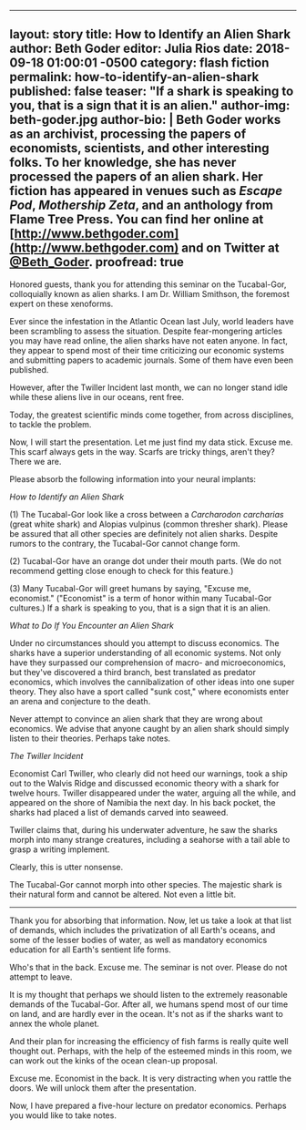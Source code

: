----
layout: story
title: How to Identify an Alien Shark
author: Beth Goder
editor: Julia Rios
date: 2018-09-18 01:00:01 -0500
category: flash fiction
permalink: how-to-identify-an-alien-shark
published: false
teaser: "If a shark is speaking to you, that is a sign that it is an alien."
author-img: beth-goder.jpg
author-bio: |
  Beth Goder works as an archivist, processing the papers of economists, scientists, and other interesting folks. To her knowledge, she has never processed the papers of an alien shark. Her fiction has appeared in venues such as _Escape Pod_, _Mothership Zeta_, and an anthology from Flame Tree Press. You can find her online at [http://www.bethgoder.com](http://www.bethgoder.com) and on Twitter at [@Beth_Goder](https://www.twitter.com/Beth_Goder).
proofread: true
----

Honored guests, thank you for attending this seminar on the Tucabal-Gor, colloquially known as alien sharks. I am Dr. William Smithson, the foremost expert on these xenoforms. Ever since the infestation in the Atlantic Ocean last July, world leaders have been scrambling to assess the situation. Despite fear-mongering articles you may have read online, the alien sharks have not eaten anyone. In fact, they appear to spend most of their time criticizing our economic systems and submitting papers to academic journals. Some of them have even been published.

However, after the Twiller Incident last month, we can no longer stand idle while these aliens live in our oceans, rent free.

Today, the greatest scientific minds come together, from across disciplines, to tackle the problem.

Now, I will start the presentation. Let me just find my data stick. Excuse me. This scarf always gets in the way. Scarfs are tricky things, aren't they? There we are.

Please absorb the following information into your neural implants:

_How to Identify an Alien Shark_

(1) The Tucabal-Gor look like a cross between a _Carcharodon carcharias_ (great white shark) and Alopias vulpinus (common thresher shark). Please be assured that all other species are definitely not alien sharks. Despite rumors to the contrary, the Tucabal-Gor cannot change form.

(2) Tucabal-Gor have an orange dot under their mouth parts. (We do not recommend getting close enough to check for this feature.)

(3) Many Tucabal-Gor will greet humans by saying, "Excuse me, economist." ("Economist" is a term of honor within many Tucabal-Gor cultures.) If a shark is speaking to you, that is a sign that it is an alien. _What to Do If You Encounter an Alien Shark_

Under no circumstances should you attempt to discuss economics. The sharks have a superior understanding of all economic systems. Not only have they surpassed our comprehension of macro- and microeconomics, but they've discovered a third branch, best translated as predator economics, which involves the cannibalization of other ideas into one super theory. They also have a sport called "sunk cost," where economists enter an arena and conjecture to the death.

Never attempt to convince an alien shark that they are wrong about economics. We advise that anyone caught by an alien shark should simply listen to their theories. Perhaps take notes.

_The Twiller Incident_

Economist Carl Twiller, who clearly did not heed our warnings, took a ship out to the Walvis Ridge and discussed economic theory with a shark for twelve hours. Twiller disappeared under the water, arguing all the while, and appeared on the shore of Namibia the next day. In his back pocket, the sharks had placed a list of demands carved into seaweed.

Twiller claims that, during his underwater adventure, he saw the sharks morph into many strange creatures, including a seahorse with a tail able to grasp a writing implement.

Clearly, this is utter nonsense.

The Tucabal-Gor cannot morph into other species. The majestic shark is their natural form and cannot be altered. Not even a little bit.

----

Thank you for absorbing that information. Now, let us take a look at that list of demands, which includes the privatization of all Earth's oceans, and some of the lesser bodies of water, as well as mandatory economics education for all Earth's sentient life forms.

Who's that in the back. Excuse me. The seminar is not over. Please do not attempt to leave.

It is my thought that perhaps we should listen to the extremely reasonable demands of the Tucabal-Gor. After all, we humans spend most of our time on land, and are hardly ever in the ocean. It's not as if the sharks want to annex the whole planet.

And their plan for increasing the efficiency of fish farms is really quite well thought out. Perhaps, with the help of the esteemed minds in this room, we can work out the kinks of the ocean clean-up proposal.

Excuse me. Economist in the back. It is very distracting when you rattle the doors. We will unlock them after the presentation.

Now, I have prepared a five-hour lecture on predator economics. Perhaps you would like to take notes.
